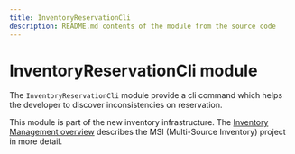 ```yaml
---
title: InventoryReservationCli
description: README.md contents of the module from the source code
---
```


# InventoryReservationCli module

The `InventoryReservationCli` module provide a cli command which helps the developer to discover inconsistencies on reservation.

This module is part of the new inventory infrastructure. The
[Inventory Management overview](https://developer.adobe.com/commerce/webapi/rest/inventory/)
describes the MSI (Multi-Source Inventory) project in more detail.
